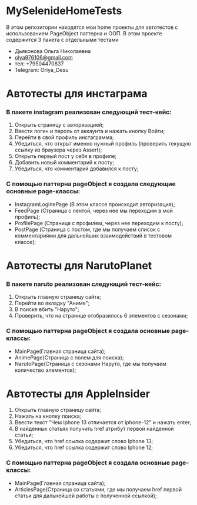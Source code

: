 # MySelenideHomeTests
В этом репозитории находятся мои home проекты для автотестов с использованием PageObject паттерна и ООП. В этом проекте содержится 3 пакета с отдельными тестами

+ Дьяконова Ольга Николаевна
+ olya976106@gmail.com
+ тел: +79504470837
+ Telegram: Oriya_Desu

# Автотесты для инстаграма #

### В пакете instagram реализован следующий тест-кейс: ###

1) Открыть страницу с авторизацией;
2) Ввести логин и пароль от аккаунта и нажать кнопку Войти;
3) Перейти в свой профиль инстаграмма;
4) Убедиться, что открыт именно нужный профиль (проверить текущую ссылку из браузера через Assert);
5) Открыть первый пост у себя в профиле;
6) Добавить новый комментарий к посту;
7) Убедиться, что комментарий добавился к посту;

### С помощью паттерна pageObject я создала следующие основные page-классы: ###

+ InstagramLoginePage (В этом классе происходит авторизация);
+ FeedPage (Страница с лентой, через нее мы переходим в мой профиль);
+ ProfilePage (Страница с профилем, через нее переходим к посту);
+ PostPage (Страница с постом, где мы получаем список с комментариями для дальнейших взаимодействий в тестовом классе);

# Автотесты для NarutoPlanet #

### В пакете naruto реализован следующий тест-кейс: ###

1) Открыть главную страницу сайта;
2) Перейти во вкладку "Аниме";
3) В поиске вбить "Наруто";
4) Проверить, что на странице отобразилось 6 элементов с сезонами;

### С помощью паттерна pageObject я создала основные page-классы: ###

+ MainPage(Главная страница сайта);
+ AnimePage(Страница с полем для поиска);
+ NarutoPage(Страница с сезонами Наруто, где мы получаем количество элементов);

# Автотесты для AppleInsider
1) Открыть главную страницу сайта;
2) Нажать на кнопку поиска; 
3) Ввести текст "Чем iphone 13 отличается от iphone-12" и нажать enter;
4) В найденных статьях получить href атрибут первой найденной статьи;
5) Убедиться, что href ссылка содержит слово Iphone 13;
6) Убедиться, что href ссылка содержит слово Iphone 12;

### С помощью паттерна pageObject я создала основные page-классы: ###

+ MainPage(Главная страница сайта);
+ ArticlesPage(Страница со статьями, где мы получаем href первой статьи для дальнейшей работы с полученной ссылкой);







